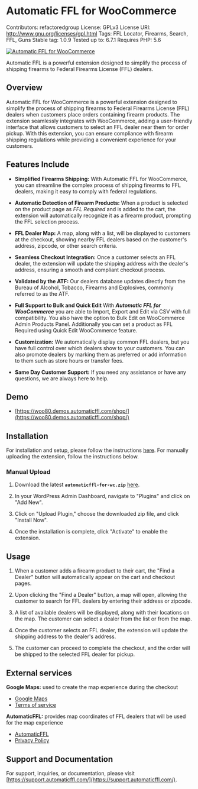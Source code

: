 # Automatic FFL for WooCommerce

Contributors: refactoredgroup
License: GPLv3
License URI: http://www.gnu.org/licenses/gpl.html
Tags: FFL Locator, Firearms, Search, FFL, Guns
Stable tag: 1.0.9
Tested up to: 6.7.1
Requires PHP: 5.6

[![Automatic FFL for WooCommerce](https://www.automaticffl.com/img/logos/logo.png)](https://www.automaticffl.com/)

Automatic FFL is a powerful extension designed to simplify the process of shipping firearms to Federal Firearms License (FFL) dealers.

## Overview

Automatic FFL for WooCommerce is a powerful extension designed to simplify the process of shipping firearms to Federal Firearms License (FFL) dealers when customers place orders containing firearm products. The extension seamlessly integrates with WooCommerce, adding a user-friendly interface that allows customers to select an FFL dealer near them for order pickup. With this extension, you can ensure compliance with firearm shipping regulations while providing a convenient experience for your customers.

## Features Include

- **Simplified Firearms Shipping:** With Automatic FFL for WooCommerce, you can streamline the complex process of shipping firearms to FFL dealers, making it easy to comply with federal regulations.

- **Automatic Detection of Firearm Products:** When a product is selected on the product page as _FFL Required_ and is added to the cart, the extension will automatically recognize it as a firearm product, prompting the FFL selection process.

- **FFL Dealer Map:** A map, along with a list, will be displayed to customers at the checkout, showing nearby FFL dealers based on the customer's address, zipcode, or other search criteria.

- **Seamless Checkout Integration:** Once a customer selects an FFL dealer, the extension will update the shipping address with the dealer's address, ensuring a smooth and compliant checkout process.

- **Validated by the ATF:** Our dealers database updates directly from the Bureau of Alcohol, Tobacco, Firearms and Explosives, commonly referred to as the ATF.

- **Full Support to Bulk and Quick Edit** With **_Automatic FFL for WooCommerce_** you are able to Import, Export and Edit via CSV with full compatibility. You also have the option to Bulk Edit on WooCommerce Admin Products Panel. Additionally you can set a product as FFL Required using Quick Edit WooCommerce feature.

- **Customization:** We automatically display common FFL dealers, but you have full control over which dealers show to your customers. You can also promote dealers by marking them as preferred or add information to them such as store hours or transfer fees.

- **Same Day Customer Support:** If you need any assistance or have any questions, we are always here to help.

## Demo

- [https://woo80.demos.automaticffl.com/shop/](https://woo80.demos.automaticffl.com/shop/)

## Installation

For installation and setup, please follow the instructions [here](https://www.automaticffl.com/installation/woocommerce/). For manually uploading the extension, follow the instructions below.

### Manual Upload

1. Download the latest **`automaticffl-for-wc.zip`** [here](https://github.com/refactored-group/automaticffl-for-woocommerce/releases).

1. In your WordPress Admin Dashboard, navigate to "Plugins" and click on "Add New".

1. Click on "Upload Plugin," choose the downloaded zip file, and click "Install Now".

1. Once the installation is complete, click "Activate" to enable the extension.

## Usage

1. When a customer adds a firearm product to their cart, the "Find a Dealer" button will automatically appear on the cart and checkout pages.

1. Upon clicking the "Find a Dealer" button, a map will open, allowing the customer to search for FFL dealers by entering their address or zipcode.

1. A list of available dealers will be displayed, along with their locations on the map. The customer can select a dealer from the list or from the map.

1. Once the customer selects an FFL dealer, the extension will update the shipping address to the dealer's address.

1. The customer can proceed to complete the checkout, and the order will be shipped to the selected FFL dealer for pickup.

## External services

**Google Maps:** used to create the map experience during the checkout

- [Google Maps](https://developers.google.com/maps/)
- [Terms of service](https://cloud.google.com/maps-platform/terms)

**AutomaticFFL:** provides map coordinates of FFL dealers that will be used for the map experience

- [AutomaticFFL](https://www.automaticffl.com/)
- [Privacy Policy](https://www.automaticffl.com/privacy-policy/)

## Support and Documentation

For support, inquiries, or documentation, please visit [https://support.automaticffl.com/](https://support.automaticffl.com/).
